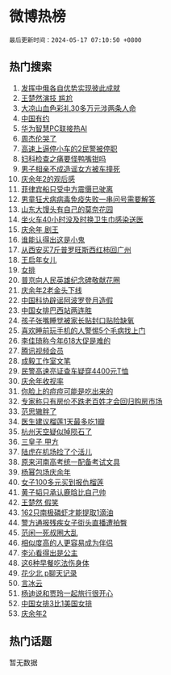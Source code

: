 # 微博热榜

`最后更新时间：2024-05-17 07:10:50 +0800`

## 热门搜索

1. [发挥中俄各自优势实现彼此成就](https://m.weibo.cn/search?containerid=100103type%3D1%26t%3D10%26q%3D%23%E5%8F%91%E6%8C%A5%E4%B8%AD%E4%BF%84%E5%90%84%E8%87%AA%E4%BC%98%E5%8A%BF%E5%AE%9E%E7%8E%B0%E5%BD%BC%E6%AD%A4%E6%88%90%E5%B0%B1%23&stream_entry_id=51&isnewpage=1&extparam=seat%3D1%26pos%3D0%26filter_type%3Drealtimehot%26stream_entry_id%3D51%26c_type%3D51%26dgr%3D0%26q%3D%2523%25E5%258F%2591%25E6%258C%25A5%25E4%25B8%25AD%25E4%25BF%2584%25E5%2590%2584%25E8%2587%25AA%25E4%25BC%2598%25E5%258A%25BF%25E5%25AE%259E%25E7%258E%25B0%25E5%25BD%25BC%25E6%25AD%25A4%25E6%2588%2590%25E5%25B0%25B1%2523%26cate%3D10103%26display_time%3D1715901049%26pre_seqid%3D171590104930202980457)
1. [王楚然演技 尴尬](https://m.weibo.cn/search?containerid=100103type%3D1%26t%3D10%26q%3D%E7%8E%8B%E6%A5%9A%E7%84%B6%E6%BC%94%E6%8A%80+%E5%B0%B4%E5%B0%AC&stream_entry_id=31&isnewpage=1&extparam=seat%3D1%26pos%3D0%26flag%3D2%26filter_type%3Drealtimehot%26q%3D%25E7%258E%258B%25E6%25A5%259A%25E7%2584%25B6%25E6%25BC%2594%25E6%258A%2580%2520%25E5%25B0%25B4%25E5%25B0%25AC%26c_type%3D31%26dgr%3D0%26stream_entry_id%3D31%26band_rank%3D1%26realpos%3D1%26cate%3D5001%26lcate%3D5001%26display_time%3D1715901049%26pre_seqid%3D171590104930202980457)
1. [大凉山血色彩礼30多万元涉两条人命](https://m.weibo.cn/search?containerid=100103type%3D1%26t%3D10%26q%3D%23%E5%A4%A7%E5%87%89%E5%B1%B1%E8%A1%80%E8%89%B2%E5%BD%A9%E7%A4%BC30%E5%A4%9A%E4%B8%87%E5%85%83%E6%B6%89%E4%B8%A4%E6%9D%A1%E4%BA%BA%E5%91%BD%23&stream_entry_id=31&isnewpage=1&extparam=seat%3D1%26pos%3D1%26flag%3D2%26filter_type%3Drealtimehot%26q%3D%2523%25E5%25A4%25A7%25E5%2587%2589%25E5%25B1%25B1%25E8%25A1%2580%25E8%2589%25B2%25E5%25BD%25A9%25E7%25A4%25BC30%25E5%25A4%259A%25E4%25B8%2587%25E5%2585%2583%25E6%25B6%2589%25E4%25B8%25A4%25E6%259D%25A1%25E4%25BA%25BA%25E5%2591%25BD%2523%26c_type%3D31%26dgr%3D0%26stream_entry_id%3D31%26band_rank%3D2%26realpos%3D2%26cate%3D5001%26lcate%3D5001%26display_time%3D1715901049%26pre_seqid%3D171590104930202980457)
1. [中国有约](https://m.weibo.cn/search?containerid=100103type%3D1%26t%3D10%26q%3D%23%E4%B8%AD%E5%9B%BD%E6%9C%89%E7%BA%A6%23&stream_entry_id=31&isnewpage=1&extparam=seat%3D1%26pos%3D2%26flag%3D0%26filter_type%3Drealtimehot%26q%3D%2523%25E4%25B8%25AD%25E5%259B%25BD%25E6%259C%2589%25E7%25BA%25A6%2523%26c_type%3D31%26dgr%3D0%26stream_entry_id%3D31%26band_rank%3D3%26realpos%3D3%26cate%3D5001%26lcate%3D5001%26display_time%3D1715901049%26pre_seqid%3D171590104930202980457)
1. [华为智慧PC联接热AI](https://m.weibo.cn/search?containerid=100103type%3D1%26t%3D10%26q%3D%23%E5%8D%8E%E4%B8%BA%E6%99%BA%E6%85%A7PC%E8%81%94%E6%8E%A5%E7%83%ADAI%23&stream_entry_id=31&isnewpage=1&extparam=seat%3D1%26pos%3D3%26filter_type%3Drealtimehot%26c_type%3D31%26dgr%3D0%26topic_ad%3D1%26q%3D%2523%25E5%258D%258E%25E4%25B8%25BA%25E6%2599%25BA%25E6%2585%25A7PC%25E8%2581%2594%25E6%258E%25A5%25E7%2583%25ADAI%2523%26band_rank%3D4%26stream_entry_id%3D31%26cate%3D5001%26is_ad_pos%3D1%26adid%3D236699%26lcate%3D5001%26display_time%3D1715901049%26pre_seqid%3D171590104930202980457)
1. [周杰伦哭了](https://m.weibo.cn/search?containerid=100103type%3D1%26t%3D10%26q%3D%23%E5%91%A8%E6%9D%B0%E4%BC%A6%E5%93%AD%E4%BA%86%23&stream_entry_id=31&isnewpage=1&extparam=seat%3D1%26pos%3D4%26flag%3D16%26filter_type%3Drealtimehot%26q%3D%2523%25E5%2591%25A8%25E6%259D%25B0%25E4%25BC%25A6%25E5%2593%25AD%25E4%25BA%2586%2523%26c_type%3D31%26dgr%3D0%26stream_entry_id%3D31%26band_rank%3D4%26realpos%3D4%26cate%3D5001%26lcate%3D5001%26display_time%3D1715901049%26pre_seqid%3D171590104930202980457)
1. [高速上逼停小车的2民警被停职](https://m.weibo.cn/search?containerid=100103type%3D1%26t%3D10%26q%3D%23%E9%AB%98%E9%80%9F%E4%B8%8A%E9%80%BC%E5%81%9C%E5%B0%8F%E8%BD%A6%E7%9A%842%E6%B0%91%E8%AD%A6%E8%A2%AB%E5%81%9C%E8%81%8C%23&stream_entry_id=31&isnewpage=1&extparam=seat%3D1%26pos%3D5%26flag%3D2%26filter_type%3Drealtimehot%26q%3D%2523%25E9%25AB%2598%25E9%2580%259F%25E4%25B8%258A%25E9%2580%25BC%25E5%2581%259C%25E5%25B0%258F%25E8%25BD%25A6%25E7%259A%25842%25E6%25B0%2591%25E8%25AD%25A6%25E8%25A2%25AB%25E5%2581%259C%25E8%2581%258C%2523%26c_type%3D31%26dgr%3D0%26stream_entry_id%3D31%26band_rank%3D5%26realpos%3D5%26cate%3D5001%26lcate%3D5001%26display_time%3D1715901049%26pre_seqid%3D171590104930202980457)
1. [妇科检查之痛要怪鸭嘴钳吗](https://m.weibo.cn/search?containerid=100103type%3D1%26t%3D10%26q%3D%23%E5%A6%87%E7%A7%91%E6%A3%80%E6%9F%A5%E4%B9%8B%E7%97%9B%E8%A6%81%E6%80%AA%E9%B8%AD%E5%98%B4%E9%92%B3%E5%90%97%23&stream_entry_id=31&isnewpage=1&extparam=seat%3D1%26pos%3D6%26flag%3D2%26filter_type%3Drealtimehot%26q%3D%2523%25E5%25A6%2587%25E7%25A7%2591%25E6%25A3%2580%25E6%259F%25A5%25E4%25B9%258B%25E7%2597%259B%25E8%25A6%2581%25E6%2580%25AA%25E9%25B8%25AD%25E5%2598%25B4%25E9%2592%25B3%25E5%2590%2597%2523%26c_type%3D31%26dgr%3D0%26stream_entry_id%3D31%26band_rank%3D6%26realpos%3D6%26cate%3D5001%26lcate%3D5001%26display_time%3D1715901049%26pre_seqid%3D171590104930202980457)
1. [男子相亲不成造谣女方被车撞死](https://m.weibo.cn/search?containerid=100103type%3D1%26t%3D10%26q%3D%23%E7%94%B7%E5%AD%90%E7%9B%B8%E4%BA%B2%E4%B8%8D%E6%88%90%E9%80%A0%E8%B0%A3%E5%A5%B3%E6%96%B9%E8%A2%AB%E8%BD%A6%E6%92%9E%E6%AD%BB%23&stream_entry_id=31&isnewpage=1&extparam=seat%3D1%26pos%3D7%26filter_type%3Drealtimehot%26q%3D%2523%25E7%2594%25B7%25E5%25AD%2590%25E7%259B%25B8%25E4%25BA%25B2%25E4%25B8%258D%25E6%2588%2590%25E9%2580%25A0%25E8%25B0%25A3%25E5%25A5%25B3%25E6%2596%25B9%25E8%25A2%25AB%25E8%25BD%25A6%25E6%2592%259E%25E6%25AD%25BB%2523%26c_type%3D31%26dgr%3D0%26stream_entry_id%3D31%26adid%3D236481%26band_rank%3D7%26is_ad_pos%3D1%26cate%3D5001%26lcate%3D5001%26display_time%3D1715901049%26pre_seqid%3D171590104930202980457)
1. [庆余年2的观后感](https://m.weibo.cn/search?containerid=100103type%3D1%26t%3D10%26q%3D%23%E5%BA%86%E4%BD%99%E5%B9%B42%E7%9A%84%E8%A7%82%E5%90%8E%E6%84%9F%23&stream_entry_id=31&isnewpage=1&extparam=seat%3D1%26pos%3D8%26flag%3D2%26filter_type%3Drealtimehot%26q%3D%2523%25E5%25BA%2586%25E4%25BD%2599%25E5%25B9%25B42%25E7%259A%2584%25E8%25A7%2582%25E5%2590%258E%25E6%2584%259F%2523%26c_type%3D31%26dgr%3D0%26stream_entry_id%3D31%26band_rank%3D7%26realpos%3D7%26cate%3D5001%26lcate%3D5001%26display_time%3D1715901049%26pre_seqid%3D171590104930202980457)
1. [菲律宾船只受中方震慑已驶离](https://m.weibo.cn/search?containerid=100103type%3D1%26t%3D10%26q%3D%23%E8%8F%B2%E5%BE%8B%E5%AE%BE%E8%88%B9%E5%8F%AA%E5%8F%97%E4%B8%AD%E6%96%B9%E9%9C%87%E6%85%91%E5%B7%B2%E9%A9%B6%E7%A6%BB%23&stream_entry_id=31&isnewpage=1&extparam=seat%3D1%26pos%3D9%26flag%3D0%26filter_type%3Drealtimehot%26q%3D%2523%25E8%258F%25B2%25E5%25BE%258B%25E5%25AE%25BE%25E8%2588%25B9%25E5%258F%25AA%25E5%258F%2597%25E4%25B8%25AD%25E6%2596%25B9%25E9%259C%2587%25E6%2585%2591%25E5%25B7%25B2%25E9%25A9%25B6%25E7%25A6%25BB%2523%26c_type%3D31%26dgr%3D0%26stream_entry_id%3D31%26band_rank%3D8%26realpos%3D8%26cate%3D5001%26lcate%3D5001%26display_time%3D1715901049%26pre_seqid%3D171590104930202980457)
1. [男童狂犬病病毒免疫失败一串问号需要解答](https://m.weibo.cn/search?containerid=100103type%3D1%26t%3D10%26q%3D%23%E7%94%B7%E7%AB%A5%E7%8B%82%E7%8A%AC%E7%97%85%E7%97%85%E6%AF%92%E5%85%8D%E7%96%AB%E5%A4%B1%E8%B4%A5%E4%B8%80%E4%B8%B2%E9%97%AE%E5%8F%B7%E9%9C%80%E8%A6%81%E8%A7%A3%E7%AD%94%23&stream_entry_id=31&isnewpage=1&extparam=seat%3D1%26pos%3D10%26flag%3D0%26filter_type%3Drealtimehot%26q%3D%2523%25E7%2594%25B7%25E7%25AB%25A5%25E7%258B%2582%25E7%258A%25AC%25E7%2597%2585%25E7%2597%2585%25E6%25AF%2592%25E5%2585%258D%25E7%2596%25AB%25E5%25A4%25B1%25E8%25B4%25A5%25E4%25B8%2580%25E4%25B8%25B2%25E9%2597%25AE%25E5%258F%25B7%25E9%259C%2580%25E8%25A6%2581%25E8%25A7%25A3%25E7%25AD%2594%2523%26c_type%3D31%26dgr%3D0%26stream_entry_id%3D31%26band_rank%3D9%26realpos%3D9%26cate%3D5001%26lcate%3D5001%26display_time%3D1715901049%26pre_seqid%3D171590104930202980457)
1. [山东大馒头有自己的莫奈花园](https://m.weibo.cn/search?containerid=100103type%3D1%26t%3D10%26q%3D%23%E5%B1%B1%E4%B8%9C%E5%A4%A7%E9%A6%92%E5%A4%B4%E6%9C%89%E8%87%AA%E5%B7%B1%E7%9A%84%E8%8E%AB%E5%A5%88%E8%8A%B1%E5%9B%AD%23&stream_entry_id=31&isnewpage=1&extparam=seat%3D1%26pos%3D11%26flag%3D32768%26filter_type%3Drealtimehot%26q%3D%2523%25E5%25B1%25B1%25E4%25B8%259C%25E5%25A4%25A7%25E9%25A6%2592%25E5%25A4%25B4%25E6%259C%2589%25E8%2587%25AA%25E5%25B7%25B1%25E7%259A%2584%25E8%258E%25AB%25E5%25A5%2588%25E8%258A%25B1%25E5%259B%25AD%2523%26c_type%3D31%26dgr%3D0%26stream_entry_id%3D31%26band_rank%3D10%26realpos%3D10%26cate%3D5001%26lcate%3D5001%26display_time%3D1715901049%26pre_seqid%3D171590104930202980457)
1. [坐火车40小时没及时换卫生巾感染送医](https://m.weibo.cn/search?containerid=100103type%3D1%26t%3D10%26q%3D%23%E5%9D%90%E7%81%AB%E8%BD%A640%E5%B0%8F%E6%97%B6%E6%B2%A1%E5%8F%8A%E6%97%B6%E6%8D%A2%E5%8D%AB%E7%94%9F%E5%B7%BE%E6%84%9F%E6%9F%93%E9%80%81%E5%8C%BB%23&stream_entry_id=31&isnewpage=1&extparam=seat%3D1%26pos%3D12%26flag%3D2%26filter_type%3Drealtimehot%26q%3D%2523%25E5%259D%2590%25E7%2581%25AB%25E8%25BD%25A640%25E5%25B0%258F%25E6%2597%25B6%25E6%25B2%25A1%25E5%258F%258A%25E6%2597%25B6%25E6%258D%25A2%25E5%258D%25AB%25E7%2594%259F%25E5%25B7%25BE%25E6%2584%259F%25E6%259F%2593%25E9%2580%2581%25E5%258C%25BB%2523%26c_type%3D31%26dgr%3D0%26stream_entry_id%3D31%26band_rank%3D11%26realpos%3D11%26cate%3D5001%26lcate%3D5001%26display_time%3D1715901049%26pre_seqid%3D171590104930202980457)
1. [庆余年 剧王](https://m.weibo.cn/search?containerid=100103type%3D1%26t%3D10%26q%3D%E5%BA%86%E4%BD%99%E5%B9%B4+%E5%89%A7%E7%8E%8B&stream_entry_id=31&isnewpage=1&extparam=seat%3D1%26pos%3D13%26flag%3D0%26filter_type%3Drealtimehot%26q%3D%25E5%25BA%2586%25E4%25BD%2599%25E5%25B9%25B4%2520%25E5%2589%25A7%25E7%258E%258B%26c_type%3D31%26dgr%3D0%26stream_entry_id%3D31%26band_rank%3D12%26realpos%3D12%26cate%3D5001%26lcate%3D5001%26display_time%3D1715901049%26pre_seqid%3D171590104930202980457)
1. [谁能认得出这是小鬼](https://m.weibo.cn/search?containerid=100103type%3D1%26t%3D10%26q%3D%23%E8%B0%81%E8%83%BD%E8%AE%A4%E5%BE%97%E5%87%BA%E8%BF%99%E6%98%AF%E5%B0%8F%E9%AC%BC%23&stream_entry_id=31&isnewpage=1&extparam=seat%3D1%26pos%3D14%26flag%3D2%26filter_type%3Drealtimehot%26q%3D%2523%25E8%25B0%2581%25E8%2583%25BD%25E8%25AE%25A4%25E5%25BE%2597%25E5%2587%25BA%25E8%25BF%2599%25E6%2598%25AF%25E5%25B0%258F%25E9%25AC%25BC%2523%26c_type%3D31%26dgr%3D0%26stream_entry_id%3D31%26band_rank%3D13%26realpos%3D13%26cate%3D5001%26lcate%3D5001%26display_time%3D1715901049%26pre_seqid%3D171590104930202980457)
1. [从西安买7斤普罗旺斯西红柿回广州](https://m.weibo.cn/search?containerid=100103type%3D1%26t%3D10%26q%3D%23%E4%BB%8E%E8%A5%BF%E5%AE%89%E4%B9%B07%E6%96%A4%E6%99%AE%E7%BD%97%E6%97%BA%E6%96%AF%E8%A5%BF%E7%BA%A2%E6%9F%BF%E5%9B%9E%E5%B9%BF%E5%B7%9E%23&stream_entry_id=31&isnewpage=1&extparam=seat%3D1%26pos%3D15%26flag%3D0%26filter_type%3Drealtimehot%26q%3D%2523%25E4%25BB%258E%25E8%25A5%25BF%25E5%25AE%2589%25E4%25B9%25B07%25E6%2596%25A4%25E6%2599%25AE%25E7%25BD%2597%25E6%2597%25BA%25E6%2596%25AF%25E8%25A5%25BF%25E7%25BA%25A2%25E6%259F%25BF%25E5%259B%259E%25E5%25B9%25BF%25E5%25B7%259E%2523%26c_type%3D31%26dgr%3D0%26stream_entry_id%3D31%26band_rank%3D14%26realpos%3D14%26cate%3D5001%26lcate%3D5001%26display_time%3D1715901049%26pre_seqid%3D171590104930202980457)
1. [王启年女儿](https://m.weibo.cn/search?containerid=100103type%3D1%26t%3D10%26q%3D%23%E7%8E%8B%E5%90%AF%E5%B9%B4%E5%A5%B3%E5%84%BF%23&stream_entry_id=31&isnewpage=1&extparam=seat%3D1%26pos%3D16%26flag%3D1%26filter_type%3Drealtimehot%26q%3D%2523%25E7%258E%258B%25E5%2590%25AF%25E5%25B9%25B4%25E5%25A5%25B3%25E5%2584%25BF%2523%26c_type%3D31%26dgr%3D0%26stream_entry_id%3D31%26band_rank%3D15%26realpos%3D15%26cate%3D5001%26lcate%3D5001%26display_time%3D1715901049%26pre_seqid%3D171590104930202980457)
1. [女排](https://m.weibo.cn/search?containerid=100103type%3D1%26t%3D10%26q%3D%E5%A5%B3%E6%8E%92&stream_entry_id=31&isnewpage=1&extparam=seat%3D1%26pos%3D17%26flag%3D0%26filter_type%3Drealtimehot%26q%3D%25E5%25A5%25B3%25E6%258E%2592%26c_type%3D31%26dgr%3D0%26stream_entry_id%3D31%26band_rank%3D16%26realpos%3D16%26cate%3D5001%26lcate%3D5001%26display_time%3D1715901049%26pre_seqid%3D171590104930202980457)
1. [普京向人民英雄纪念碑敬献花圈](https://m.weibo.cn/search?containerid=100103type%3D1%26t%3D10%26q%3D%23%E6%99%AE%E4%BA%AC%E5%90%91%E4%BA%BA%E6%B0%91%E8%8B%B1%E9%9B%84%E7%BA%AA%E5%BF%B5%E7%A2%91%E6%95%AC%E7%8C%AE%E8%8A%B1%E5%9C%88%23&stream_entry_id=31&isnewpage=1&extparam=seat%3D1%26pos%3D18%26flag%3D0%26filter_type%3Drealtimehot%26q%3D%2523%25E6%2599%25AE%25E4%25BA%25AC%25E5%2590%2591%25E4%25BA%25BA%25E6%25B0%2591%25E8%258B%25B1%25E9%259B%2584%25E7%25BA%25AA%25E5%25BF%25B5%25E7%25A2%2591%25E6%2595%25AC%25E7%258C%25AE%25E8%258A%25B1%25E5%259C%2588%2523%26c_type%3D31%26dgr%3D0%26stream_entry_id%3D31%26band_rank%3D17%26realpos%3D17%26cate%3D5001%26lcate%3D5001%26display_time%3D1715901049%26pre_seqid%3D171590104930202980457)
1. [庆余年2老金头下线](https://m.weibo.cn/search?containerid=100103type%3D1%26t%3D10%26q%3D%23%E5%BA%86%E4%BD%99%E5%B9%B42%E8%80%81%E9%87%91%E5%A4%B4%E4%B8%8B%E7%BA%BF%23&stream_entry_id=31&isnewpage=1&extparam=seat%3D1%26pos%3D19%26flag%3D2%26filter_type%3Drealtimehot%26q%3D%2523%25E5%25BA%2586%25E4%25BD%2599%25E5%25B9%25B42%25E8%2580%2581%25E9%2587%2591%25E5%25A4%25B4%25E4%25B8%258B%25E7%25BA%25BF%2523%26c_type%3D31%26dgr%3D0%26stream_entry_id%3D31%26band_rank%3D18%26realpos%3D18%26cate%3D5001%26lcate%3D5001%26display_time%3D1715901049%26pre_seqid%3D171590104930202980457)
1. [中国科协辟谣阿波罗登月造假](https://m.weibo.cn/search?containerid=100103type%3D1%26t%3D10%26q%3D%23%E4%B8%AD%E5%9B%BD%E7%A7%91%E5%8D%8F%E8%BE%9F%E8%B0%A3%E9%98%BF%E6%B3%A2%E7%BD%97%E7%99%BB%E6%9C%88%E9%80%A0%E5%81%87%23&stream_entry_id=31&isnewpage=1&extparam=seat%3D1%26pos%3D20%26flag%3D0%26filter_type%3Drealtimehot%26q%3D%2523%25E4%25B8%25AD%25E5%259B%25BD%25E7%25A7%2591%25E5%258D%258F%25E8%25BE%259F%25E8%25B0%25A3%25E9%2598%25BF%25E6%25B3%25A2%25E7%25BD%2597%25E7%2599%25BB%25E6%259C%2588%25E9%2580%25A0%25E5%2581%2587%2523%26c_type%3D31%26dgr%3D0%26stream_entry_id%3D31%26band_rank%3D19%26realpos%3D19%26cate%3D5001%26lcate%3D5001%26display_time%3D1715901049%26pre_seqid%3D171590104930202980457)
1. [中国女排巴西站两连胜](https://m.weibo.cn/search?containerid=100103type%3D1%26t%3D10%26q%3D%23%E4%B8%AD%E5%9B%BD%E5%A5%B3%E6%8E%92%E5%B7%B4%E8%A5%BF%E7%AB%99%E4%B8%A4%E8%BF%9E%E8%83%9C%23&stream_entry_id=31&isnewpage=1&extparam=seat%3D1%26pos%3D21%26flag%3D1%26filter_type%3Drealtimehot%26q%3D%2523%25E4%25B8%25AD%25E5%259B%25BD%25E5%25A5%25B3%25E6%258E%2592%25E5%25B7%25B4%25E8%25A5%25BF%25E7%25AB%2599%25E4%25B8%25A4%25E8%25BF%259E%25E8%2583%259C%2523%26c_type%3D31%26dgr%3D0%26stream_entry_id%3D31%26band_rank%3D20%26realpos%3D20%26cate%3D5001%26lcate%3D5001%26display_time%3D1715901049%26pre_seqid%3D171590104930202980457)
1. [孩子张嘴睡觉被家长贴封口贴险缺氧](https://m.weibo.cn/search?containerid=100103type%3D1%26t%3D10%26q%3D%23%E5%AD%A9%E5%AD%90%E5%BC%A0%E5%98%B4%E7%9D%A1%E8%A7%89%E8%A2%AB%E5%AE%B6%E9%95%BF%E8%B4%B4%E5%B0%81%E5%8F%A3%E8%B4%B4%E9%99%A9%E7%BC%BA%E6%B0%A7%23&stream_entry_id=31&isnewpage=1&extparam=seat%3D1%26pos%3D22%26flag%3D1%26filter_type%3Drealtimehot%26q%3D%2523%25E5%25AD%25A9%25E5%25AD%2590%25E5%25BC%25A0%25E5%2598%25B4%25E7%259D%25A1%25E8%25A7%2589%25E8%25A2%25AB%25E5%25AE%25B6%25E9%2595%25BF%25E8%25B4%25B4%25E5%25B0%2581%25E5%258F%25A3%25E8%25B4%25B4%25E9%2599%25A9%25E7%25BC%25BA%25E6%25B0%25A7%2523%26c_type%3D31%26dgr%3D0%26stream_entry_id%3D31%26band_rank%3D21%26realpos%3D21%26cate%3D5001%26lcate%3D5001%26display_time%3D1715901049%26pre_seqid%3D171590104930202980457)
1. [喜欢睡前玩手机的人警惕5个毛病找上门](https://m.weibo.cn/search?containerid=100103type%3D1%26t%3D10%26q%3D%23%E5%96%9C%E6%AC%A2%E7%9D%A1%E5%89%8D%E7%8E%A9%E6%89%8B%E6%9C%BA%E7%9A%84%E4%BA%BA%E8%AD%A6%E6%83%955%E4%B8%AA%E6%AF%9B%E7%97%85%E6%89%BE%E4%B8%8A%E9%97%A8%23&stream_entry_id=31&isnewpage=1&extparam=seat%3D1%26pos%3D23%26flag%3D0%26filter_type%3Drealtimehot%26q%3D%2523%25E5%2596%259C%25E6%25AC%25A2%25E7%259D%25A1%25E5%2589%258D%25E7%258E%25A9%25E6%2589%258B%25E6%259C%25BA%25E7%259A%2584%25E4%25BA%25BA%25E8%25AD%25A6%25E6%2583%25955%25E4%25B8%25AA%25E6%25AF%259B%25E7%2597%2585%25E6%2589%25BE%25E4%25B8%258A%25E9%2597%25A8%2523%26c_type%3D31%26dgr%3D0%26stream_entry_id%3D31%26band_rank%3D22%26realpos%3D22%26cate%3D5001%26lcate%3D5001%26display_time%3D1715901049%26pre_seqid%3D171590104930202980457)
1. [李佳琦称今年618大促是难的](https://m.weibo.cn/search?containerid=100103type%3D1%26t%3D10%26q%3D%23%E6%9D%8E%E4%BD%B3%E7%90%A6%E7%A7%B0%E4%BB%8A%E5%B9%B4618%E5%A4%A7%E4%BF%83%E6%98%AF%E9%9A%BE%E7%9A%84%23&stream_entry_id=31&isnewpage=1&extparam=seat%3D1%26pos%3D24%26flag%3D2%26filter_type%3Drealtimehot%26q%3D%2523%25E6%259D%258E%25E4%25BD%25B3%25E7%2590%25A6%25E7%25A7%25B0%25E4%25BB%258A%25E5%25B9%25B4618%25E5%25A4%25A7%25E4%25BF%2583%25E6%2598%25AF%25E9%259A%25BE%25E7%259A%2584%2523%26c_type%3D31%26dgr%3D0%26stream_entry_id%3D31%26band_rank%3D23%26realpos%3D23%26cate%3D5001%26lcate%3D5001%26display_time%3D1715901049%26pre_seqid%3D171590104930202980457)
1. [腾讯视频会员](https://m.weibo.cn/search?containerid=100103type%3D1%26t%3D10%26q%3D%E8%85%BE%E8%AE%AF%E8%A7%86%E9%A2%91%E4%BC%9A%E5%91%98&stream_entry_id=31&isnewpage=1&extparam=seat%3D1%26pos%3D25%26flag%3D2%26filter_type%3Drealtimehot%26q%3D%25E8%2585%25BE%25E8%25AE%25AF%25E8%25A7%2586%25E9%25A2%2591%25E4%25BC%259A%25E5%2591%2598%26c_type%3D31%26dgr%3D0%26stream_entry_id%3D31%26band_rank%3D24%26realpos%3D24%26cate%3D5001%26lcate%3D5001%26display_time%3D1715901049%26pre_seqid%3D171590104930202980457)
1. [成毅工作室文笔](https://m.weibo.cn/search?containerid=100103type%3D1%26t%3D10%26q%3D%23%E6%88%90%E6%AF%85%E5%B7%A5%E4%BD%9C%E5%AE%A4%E6%96%87%E7%AC%94%23&stream_entry_id=31&isnewpage=1&extparam=seat%3D1%26pos%3D26%26flag%3D1%26filter_type%3Drealtimehot%26q%3D%2523%25E6%2588%2590%25E6%25AF%2585%25E5%25B7%25A5%25E4%25BD%259C%25E5%25AE%25A4%25E6%2596%2587%25E7%25AC%2594%2523%26c_type%3D31%26dgr%3D0%26stream_entry_id%3D31%26band_rank%3D25%26realpos%3D25%26cate%3D5001%26lcate%3D5001%26display_time%3D1715901049%26pre_seqid%3D171590104930202980457)
1. [民警高速亮证查车疑穿4400元T恤](https://m.weibo.cn/search?containerid=100103type%3D1%26t%3D10%26q%3D%23%E6%B0%91%E8%AD%A6%E9%AB%98%E9%80%9F%E4%BA%AE%E8%AF%81%E6%9F%A5%E8%BD%A6%E7%96%91%E7%A9%BF4400%E5%85%83T%E6%81%A4%23&stream_entry_id=31&isnewpage=1&extparam=seat%3D1%26pos%3D27%26flag%3D0%26filter_type%3Drealtimehot%26q%3D%2523%25E6%25B0%2591%25E8%25AD%25A6%25E9%25AB%2598%25E9%2580%259F%25E4%25BA%25AE%25E8%25AF%2581%25E6%259F%25A5%25E8%25BD%25A6%25E7%2596%2591%25E7%25A9%25BF4400%25E5%2585%2583T%25E6%2581%25A4%2523%26c_type%3D31%26dgr%3D0%26stream_entry_id%3D31%26band_rank%3D26%26realpos%3D26%26cate%3D5001%26lcate%3D5001%26display_time%3D1715901049%26pre_seqid%3D171590104930202980457)
1. [庆余年收视率](https://m.weibo.cn/search?containerid=100103type%3D1%26t%3D10%26q%3D%23%E5%BA%86%E4%BD%99%E5%B9%B4%E6%94%B6%E8%A7%86%E7%8E%87%23&stream_entry_id=31&isnewpage=1&extparam=seat%3D1%26pos%3D28%26flag%3D0%26filter_type%3Drealtimehot%26q%3D%2523%25E5%25BA%2586%25E4%25BD%2599%25E5%25B9%25B4%25E6%2594%25B6%25E8%25A7%2586%25E7%258E%2587%2523%26c_type%3D31%26dgr%3D0%26stream_entry_id%3D31%26band_rank%3D27%26realpos%3D27%26cate%3D5001%26lcate%3D5001%26display_time%3D1715901049%26pre_seqid%3D171590104930202980457)
1. [你脸上的痘痘可能是吃出来的](https://m.weibo.cn/search?containerid=100103type%3D1%26t%3D10%26q%3D%23%E4%BD%A0%E8%84%B8%E4%B8%8A%E7%9A%84%E7%97%98%E7%97%98%E5%8F%AF%E8%83%BD%E6%98%AF%E5%90%83%E5%87%BA%E6%9D%A5%E7%9A%84%23&stream_entry_id=31&isnewpage=1&extparam=seat%3D1%26pos%3D29%26flag%3D0%26filter_type%3Drealtimehot%26q%3D%2523%25E4%25BD%25A0%25E8%2584%25B8%25E4%25B8%258A%25E7%259A%2584%25E7%2597%2598%25E7%2597%2598%25E5%258F%25AF%25E8%2583%25BD%25E6%2598%25AF%25E5%2590%2583%25E5%2587%25BA%25E6%259D%25A5%25E7%259A%2584%2523%26c_type%3D31%26dgr%3D0%26stream_entry_id%3D31%26band_rank%3D28%26realpos%3D28%26cate%3D5001%26lcate%3D5001%26display_time%3D1715901049%26pre_seqid%3D171590104930202980457)
1. [专家称只有房价不跌老百姓才会回归购房市场](https://m.weibo.cn/search?containerid=100103type%3D1%26t%3D10%26q%3D%23%E4%B8%93%E5%AE%B6%E7%A7%B0%E5%8F%AA%E6%9C%89%E6%88%BF%E4%BB%B7%E4%B8%8D%E8%B7%8C%E8%80%81%E7%99%BE%E5%A7%93%E6%89%8D%E4%BC%9A%E5%9B%9E%E5%BD%92%E8%B4%AD%E6%88%BF%E5%B8%82%E5%9C%BA%23&stream_entry_id=31&isnewpage=1&extparam=seat%3D1%26pos%3D30%26flag%3D0%26filter_type%3Drealtimehot%26q%3D%2523%25E4%25B8%2593%25E5%25AE%25B6%25E7%25A7%25B0%25E5%258F%25AA%25E6%259C%2589%25E6%2588%25BF%25E4%25BB%25B7%25E4%25B8%258D%25E8%25B7%258C%25E8%2580%2581%25E7%2599%25BE%25E5%25A7%2593%25E6%2589%258D%25E4%25BC%259A%25E5%259B%259E%25E5%25BD%2592%25E8%25B4%25AD%25E6%2588%25BF%25E5%25B8%2582%25E5%259C%25BA%2523%26c_type%3D31%26dgr%3D0%26stream_entry_id%3D31%26band_rank%3D29%26realpos%3D29%26cate%3D5001%26lcate%3D5001%26display_time%3D1715901049%26pre_seqid%3D171590104930202980457)
1. [范思辙胖了](https://m.weibo.cn/search?containerid=100103type%3D1%26t%3D10%26q%3D%23%E8%8C%83%E6%80%9D%E8%BE%99%E8%83%96%E4%BA%86%23&stream_entry_id=31&isnewpage=1&extparam=seat%3D1%26pos%3D31%26flag%3D0%26filter_type%3Drealtimehot%26q%3D%2523%25E8%258C%2583%25E6%2580%259D%25E8%25BE%2599%25E8%2583%2596%25E4%25BA%2586%2523%26c_type%3D31%26dgr%3D0%26stream_entry_id%3D31%26band_rank%3D30%26realpos%3D30%26cate%3D5001%26lcate%3D5001%26display_time%3D1715901049%26pre_seqid%3D171590104930202980457)
1. [医生建议榴莲1天最多吃1瓣](https://m.weibo.cn/search?containerid=100103type%3D1%26t%3D10%26q%3D%23%E5%8C%BB%E7%94%9F%E5%BB%BA%E8%AE%AE%E6%A6%B4%E8%8E%B21%E5%A4%A9%E6%9C%80%E5%A4%9A%E5%90%831%E7%93%A3%23&stream_entry_id=31&isnewpage=1&extparam=seat%3D1%26pos%3D32%26flag%3D0%26filter_type%3Drealtimehot%26q%3D%2523%25E5%258C%25BB%25E7%2594%259F%25E5%25BB%25BA%25E8%25AE%25AE%25E6%25A6%25B4%25E8%258E%25B21%25E5%25A4%25A9%25E6%259C%2580%25E5%25A4%259A%25E5%2590%25831%25E7%2593%25A3%2523%26c_type%3D31%26dgr%3D0%26stream_entry_id%3D31%26band_rank%3D31%26realpos%3D31%26cate%3D5001%26lcate%3D5001%26display_time%3D1715901049%26pre_seqid%3D171590104930202980457)
1. [杭州天空疑似掉陨石了](https://m.weibo.cn/search?containerid=100103type%3D1%26t%3D10%26q%3D%23%E6%9D%AD%E5%B7%9E%E5%A4%A9%E7%A9%BA%E7%96%91%E4%BC%BC%E6%8E%89%E9%99%A8%E7%9F%B3%E4%BA%86%23&stream_entry_id=31&isnewpage=1&extparam=seat%3D1%26pos%3D33%26flag%3D0%26filter_type%3Drealtimehot%26q%3D%2523%25E6%259D%25AD%25E5%25B7%259E%25E5%25A4%25A9%25E7%25A9%25BA%25E7%2596%2591%25E4%25BC%25BC%25E6%258E%2589%25E9%2599%25A8%25E7%259F%25B3%25E4%25BA%2586%2523%26c_type%3D31%26dgr%3D0%26stream_entry_id%3D31%26band_rank%3D32%26realpos%3D32%26cate%3D5001%26lcate%3D5001%26display_time%3D1715901049%26pre_seqid%3D171590104930202980457)
1. [三皇子 甲方](https://m.weibo.cn/search?containerid=100103type%3D1%26t%3D10%26q%3D%E4%B8%89%E7%9A%87%E5%AD%90+%E7%94%B2%E6%96%B9&stream_entry_id=31&isnewpage=1&extparam=seat%3D1%26pos%3D34%26flag%3D0%26filter_type%3Drealtimehot%26q%3D%25E4%25B8%2589%25E7%259A%2587%25E5%25AD%2590%2520%25E7%2594%25B2%25E6%2596%25B9%26c_type%3D31%26dgr%3D0%26stream_entry_id%3D31%26band_rank%3D33%26realpos%3D33%26cate%3D5001%26lcate%3D5001%26display_time%3D1715901049%26pre_seqid%3D171590104930202980457)
1. [陆虎在机场捡了个活儿](https://m.weibo.cn/search?containerid=100103type%3D1%26t%3D10%26q%3D%23%E9%99%86%E8%99%8E%E5%9C%A8%E6%9C%BA%E5%9C%BA%E6%8D%A1%E4%BA%86%E4%B8%AA%E6%B4%BB%E5%84%BF%23&stream_entry_id=31&isnewpage=1&extparam=seat%3D1%26pos%3D35%26flag%3D0%26filter_type%3Drealtimehot%26q%3D%2523%25E9%2599%2586%25E8%2599%258E%25E5%259C%25A8%25E6%259C%25BA%25E5%259C%25BA%25E6%258D%25A1%25E4%25BA%2586%25E4%25B8%25AA%25E6%25B4%25BB%25E5%2584%25BF%2523%26c_type%3D31%26dgr%3D0%26stream_entry_id%3D31%26band_rank%3D34%26realpos%3D34%26cate%3D5001%26lcate%3D5001%26display_time%3D1715901049%26pre_seqid%3D171590104930202980457)
1. [原来河南高考统一配备考试文具](https://m.weibo.cn/search?containerid=100103type%3D1%26t%3D10%26q%3D%23%E5%8E%9F%E6%9D%A5%E6%B2%B3%E5%8D%97%E9%AB%98%E8%80%83%E7%BB%9F%E4%B8%80%E9%85%8D%E5%A4%87%E8%80%83%E8%AF%95%E6%96%87%E5%85%B7%23&stream_entry_id=31&isnewpage=1&extparam=seat%3D1%26pos%3D36%26flag%3D1%26filter_type%3Drealtimehot%26q%3D%2523%25E5%258E%259F%25E6%259D%25A5%25E6%25B2%25B3%25E5%258D%2597%25E9%25AB%2598%25E8%2580%2583%25E7%25BB%259F%25E4%25B8%2580%25E9%2585%258D%25E5%25A4%2587%25E8%2580%2583%25E8%25AF%2595%25E6%2596%2587%25E5%2585%25B7%2523%26c_type%3D31%26dgr%3D0%26stream_entry_id%3D31%26band_rank%3D35%26realpos%3D35%26cate%3D5001%26lcate%3D5001%26display_time%3D1715901049%26pre_seqid%3D171590104930202980457)
1. [杨幂包场庆余年](https://m.weibo.cn/search?containerid=100103type%3D1%26t%3D10%26q%3D%23%E6%9D%A8%E5%B9%82%E5%8C%85%E5%9C%BA%E5%BA%86%E4%BD%99%E5%B9%B4%23&stream_entry_id=31&isnewpage=1&extparam=seat%3D1%26pos%3D37%26flag%3D0%26filter_type%3Drealtimehot%26q%3D%2523%25E6%259D%25A8%25E5%25B9%2582%25E5%258C%2585%25E5%259C%25BA%25E5%25BA%2586%25E4%25BD%2599%25E5%25B9%25B4%2523%26c_type%3D31%26dgr%3D0%26stream_entry_id%3D31%26band_rank%3D36%26realpos%3D36%26cate%3D5001%26lcate%3D5001%26display_time%3D1715901049%26pre_seqid%3D171590104930202980457)
1. [女子100多元买到报仇榴莲](https://m.weibo.cn/search?containerid=100103type%3D1%26t%3D10%26q%3D%23%E5%A5%B3%E5%AD%90100%E5%A4%9A%E5%85%83%E4%B9%B0%E5%88%B0%E6%8A%A5%E4%BB%87%E6%A6%B4%E8%8E%B2%23&stream_entry_id=31&isnewpage=1&extparam=seat%3D1%26pos%3D38%26flag%3D0%26filter_type%3Drealtimehot%26q%3D%2523%25E5%25A5%25B3%25E5%25AD%2590100%25E5%25A4%259A%25E5%2585%2583%25E4%25B9%25B0%25E5%2588%25B0%25E6%258A%25A5%25E4%25BB%2587%25E6%25A6%25B4%25E8%258E%25B2%2523%26c_type%3D31%26dgr%3D0%26stream_entry_id%3D31%26band_rank%3D37%26realpos%3D37%26cate%3D5001%26lcate%3D5001%26display_time%3D1715901049%26pre_seqid%3D171590104930202980457)
1. [黄子韬只承认鹿晗比自己帅](https://m.weibo.cn/search?containerid=100103type%3D1%26t%3D10%26q%3D%23%E9%BB%84%E5%AD%90%E9%9F%AC%E5%8F%AA%E6%89%BF%E8%AE%A4%E9%B9%BF%E6%99%97%E6%AF%94%E8%87%AA%E5%B7%B1%E5%B8%85%23&stream_entry_id=31&isnewpage=1&extparam=seat%3D1%26pos%3D39%26flag%3D0%26filter_type%3Drealtimehot%26q%3D%2523%25E9%25BB%2584%25E5%25AD%2590%25E9%259F%25AC%25E5%258F%25AA%25E6%2589%25BF%25E8%25AE%25A4%25E9%25B9%25BF%25E6%2599%2597%25E6%25AF%2594%25E8%2587%25AA%25E5%25B7%25B1%25E5%25B8%2585%2523%26c_type%3D31%26dgr%3D0%26stream_entry_id%3D31%26band_rank%3D38%26realpos%3D38%26cate%3D5001%26lcate%3D5001%26display_time%3D1715901049%26pre_seqid%3D171590104930202980457)
1. [王楚然 假笑](https://m.weibo.cn/search?containerid=100103type%3D1%26t%3D10%26q%3D%E7%8E%8B%E6%A5%9A%E7%84%B6+%E5%81%87%E7%AC%91&stream_entry_id=31&isnewpage=1&extparam=seat%3D1%26pos%3D40%26flag%3D0%26filter_type%3Drealtimehot%26q%3D%25E7%258E%258B%25E6%25A5%259A%25E7%2584%25B6%2520%25E5%2581%2587%25E7%25AC%2591%26c_type%3D31%26dgr%3D0%26stream_entry_id%3D31%26band_rank%3D39%26realpos%3D39%26cate%3D5001%26lcate%3D5001%26display_time%3D1715901049%26pre_seqid%3D171590104930202980457)
1. [162只南极磷虾才能提取1滴油](https://m.weibo.cn/search?containerid=100103type%3D1%26t%3D10%26q%3D%23162%E5%8F%AA%E5%8D%97%E6%9E%81%E7%A3%B7%E8%99%BE%E6%89%8D%E8%83%BD%E6%8F%90%E5%8F%961%E6%BB%B4%E6%B2%B9%23&stream_entry_id=31&isnewpage=1&extparam=seat%3D1%26pos%3D41%26flag%3D1%26filter_type%3Drealtimehot%26q%3D%2523162%25E5%258F%25AA%25E5%258D%2597%25E6%259E%2581%25E7%25A3%25B7%25E8%2599%25BE%25E6%2589%258D%25E8%2583%25BD%25E6%258F%2590%25E5%258F%25961%25E6%25BB%25B4%25E6%25B2%25B9%2523%26c_type%3D31%26dgr%3D0%26stream_entry_id%3D31%26band_rank%3D40%26realpos%3D40%26cate%3D5001%26lcate%3D5001%26display_time%3D1715901049%26pre_seqid%3D171590104930202980457)
1. [警方通报残疾女子街头直播遭拍臀](https://m.weibo.cn/search?containerid=100103type%3D1%26t%3D10%26q%3D%23%E8%AD%A6%E6%96%B9%E9%80%9A%E6%8A%A5%E6%AE%8B%E7%96%BE%E5%A5%B3%E5%AD%90%E8%A1%97%E5%A4%B4%E7%9B%B4%E6%92%AD%E9%81%AD%E6%8B%8D%E8%87%80%23&stream_entry_id=31&isnewpage=1&extparam=seat%3D1%26pos%3D42%26flag%3D0%26filter_type%3Drealtimehot%26q%3D%2523%25E8%25AD%25A6%25E6%2596%25B9%25E9%2580%259A%25E6%258A%25A5%25E6%25AE%258B%25E7%2596%25BE%25E5%25A5%25B3%25E5%25AD%2590%25E8%25A1%2597%25E5%25A4%25B4%25E7%259B%25B4%25E6%2592%25AD%25E9%2581%25AD%25E6%258B%258D%25E8%2587%2580%2523%26c_type%3D31%26dgr%3D0%26stream_entry_id%3D31%26band_rank%3D41%26realpos%3D41%26cate%3D5001%26lcate%3D5001%26display_time%3D1715901049%26pre_seqid%3D171590104930202980457)
1. [范闲一死叔圈大乱](https://m.weibo.cn/search?containerid=100103type%3D1%26t%3D10%26q%3D%23%E8%8C%83%E9%97%B2%E4%B8%80%E6%AD%BB%E5%8F%94%E5%9C%88%E5%A4%A7%E4%B9%B1%23&stream_entry_id=31&isnewpage=1&extparam=seat%3D1%26pos%3D43%26flag%3D0%26filter_type%3Drealtimehot%26q%3D%2523%25E8%258C%2583%25E9%2597%25B2%25E4%25B8%2580%25E6%25AD%25BB%25E5%258F%2594%25E5%259C%2588%25E5%25A4%25A7%25E4%25B9%25B1%2523%26c_type%3D31%26dgr%3D0%26stream_entry_id%3D31%26band_rank%3D42%26realpos%3D42%26cate%3D5001%26lcate%3D5001%26display_time%3D1715901049%26pre_seqid%3D171590104930202980457)
1. [相似度高的人更容易成为伴侣](https://m.weibo.cn/search?containerid=100103type%3D1%26t%3D10%26q%3D%23%E7%9B%B8%E4%BC%BC%E5%BA%A6%E9%AB%98%E7%9A%84%E4%BA%BA%E6%9B%B4%E5%AE%B9%E6%98%93%E6%88%90%E4%B8%BA%E4%BC%B4%E4%BE%A3%23&stream_entry_id=31&isnewpage=1&extparam=seat%3D1%26pos%3D44%26flag%3D0%26filter_type%3Drealtimehot%26q%3D%2523%25E7%259B%25B8%25E4%25BC%25BC%25E5%25BA%25A6%25E9%25AB%2598%25E7%259A%2584%25E4%25BA%25BA%25E6%259B%25B4%25E5%25AE%25B9%25E6%2598%2593%25E6%2588%2590%25E4%25B8%25BA%25E4%25BC%25B4%25E4%25BE%25A3%2523%26c_type%3D31%26dgr%3D0%26stream_entry_id%3D31%26band_rank%3D43%26realpos%3D43%26cate%3D5001%26lcate%3D5001%26display_time%3D1715901049%26pre_seqid%3D171590104930202980457)
1. [李沁看得出是公主](https://m.weibo.cn/search?containerid=100103type%3D1%26t%3D10%26q%3D%23%E6%9D%8E%E6%B2%81%E7%9C%8B%E5%BE%97%E5%87%BA%E6%98%AF%E5%85%AC%E4%B8%BB%23&stream_entry_id=31&isnewpage=1&extparam=seat%3D1%26pos%3D45%26flag%3D0%26filter_type%3Drealtimehot%26q%3D%2523%25E6%259D%258E%25E6%25B2%2581%25E7%259C%258B%25E5%25BE%2597%25E5%2587%25BA%25E6%2598%25AF%25E5%2585%25AC%25E4%25B8%25BB%2523%26c_type%3D31%26dgr%3D0%26stream_entry_id%3D31%26band_rank%3D44%26realpos%3D44%26cate%3D5001%26lcate%3D5001%26display_time%3D1715901049%26pre_seqid%3D171590104930202980457)
1. [这6种早餐吃法伤身体](https://m.weibo.cn/search?containerid=100103type%3D1%26t%3D10%26q%3D%23%E8%BF%996%E7%A7%8D%E6%97%A9%E9%A4%90%E5%90%83%E6%B3%95%E4%BC%A4%E8%BA%AB%E4%BD%93%23&stream_entry_id=31&isnewpage=1&extparam=seat%3D1%26pos%3D46%26flag%3D1%26filter_type%3Drealtimehot%26q%3D%2523%25E8%25BF%25996%25E7%25A7%258D%25E6%2597%25A9%25E9%25A4%2590%25E5%2590%2583%25E6%25B3%2595%25E4%25BC%25A4%25E8%25BA%25AB%25E4%25BD%2593%2523%26c_type%3D31%26dgr%3D0%26stream_entry_id%3D31%26band_rank%3D45%26realpos%3D45%26cate%3D5001%26lcate%3D5001%26display_time%3D1715901049%26pre_seqid%3D171590104930202980457)
1. [花少北 p聊天记录](https://m.weibo.cn/search?containerid=100103type%3D1%26t%3D10%26q%3D%E8%8A%B1%E5%B0%91%E5%8C%97+p%E8%81%8A%E5%A4%A9%E8%AE%B0%E5%BD%95&stream_entry_id=31&isnewpage=1&extparam=seat%3D1%26pos%3D47%26flag%3D0%26filter_type%3Drealtimehot%26q%3D%25E8%258A%25B1%25E5%25B0%2591%25E5%258C%2597%2520p%25E8%2581%258A%25E5%25A4%25A9%25E8%25AE%25B0%25E5%25BD%2595%26c_type%3D31%26dgr%3D0%26stream_entry_id%3D31%26band_rank%3D46%26realpos%3D46%26cate%3D5001%26lcate%3D5001%26display_time%3D1715901049%26pre_seqid%3D171590104930202980457)
1. [言冰云](https://m.weibo.cn/search?containerid=100103type%3D1%26t%3D10%26q%3D%E8%A8%80%E5%86%B0%E4%BA%91&stream_entry_id=31&isnewpage=1&extparam=seat%3D1%26pos%3D48%26flag%3D0%26filter_type%3Drealtimehot%26q%3D%25E8%25A8%2580%25E5%2586%25B0%25E4%25BA%2591%26c_type%3D31%26dgr%3D0%26stream_entry_id%3D31%26band_rank%3D47%26realpos%3D47%26cate%3D5001%26lcate%3D5001%26display_time%3D1715901049%26pre_seqid%3D171590104930202980457)
1. [杨迪说和贾玲一起旅行很开心](https://m.weibo.cn/search?containerid=100103type%3D1%26t%3D10%26q%3D%23%E6%9D%A8%E8%BF%AA%E8%AF%B4%E5%92%8C%E8%B4%BE%E7%8E%B2%E4%B8%80%E8%B5%B7%E6%97%85%E8%A1%8C%E5%BE%88%E5%BC%80%E5%BF%83%23&stream_entry_id=31&isnewpage=1&extparam=seat%3D1%26pos%3D49%26flag%3D0%26filter_type%3Drealtimehot%26q%3D%2523%25E6%259D%25A8%25E8%25BF%25AA%25E8%25AF%25B4%25E5%2592%258C%25E8%25B4%25BE%25E7%258E%25B2%25E4%25B8%2580%25E8%25B5%25B7%25E6%2597%2585%25E8%25A1%258C%25E5%25BE%2588%25E5%25BC%2580%25E5%25BF%2583%2523%26c_type%3D31%26dgr%3D0%26stream_entry_id%3D31%26band_rank%3D48%26realpos%3D48%26cate%3D5001%26lcate%3D5001%26display_time%3D1715901049%26pre_seqid%3D171590104930202980457)
1. [中国女排3比1美国女排](https://m.weibo.cn/search?containerid=100103type%3D1%26t%3D10%26q%3D%23%E4%B8%AD%E5%9B%BD%E5%A5%B3%E6%8E%923%E6%AF%941%E7%BE%8E%E5%9B%BD%E5%A5%B3%E6%8E%92%23&stream_entry_id=31&isnewpage=1&extparam=seat%3D1%26pos%3D50%26flag%3D1%26filter_type%3Drealtimehot%26q%3D%2523%25E4%25B8%25AD%25E5%259B%25BD%25E5%25A5%25B3%25E6%258E%25923%25E6%25AF%25941%25E7%25BE%258E%25E5%259B%25BD%25E5%25A5%25B3%25E6%258E%2592%2523%26c_type%3D31%26dgr%3D0%26stream_entry_id%3D31%26band_rank%3D49%26realpos%3D49%26cate%3D5001%26lcate%3D5001%26display_time%3D1715901049%26pre_seqid%3D171590104930202980457)
1. [庆余年2](https://m.weibo.cn/search?containerid=100103type%3D1%26t%3D10%26q%3D%E5%BA%86%E4%BD%99%E5%B9%B42&stream_entry_id=31&isnewpage=1&extparam=seat%3D1%26pos%3D51%26flag%3D0%26filter_type%3Drealtimehot%26q%3D%25E5%25BA%2586%25E4%25BD%2599%25E5%25B9%25B42%26c_type%3D31%26dgr%3D0%26stream_entry_id%3D31%26band_rank%3D50%26realpos%3D50%26cate%3D5001%26lcate%3D5001%26display_time%3D1715901049%26pre_seqid%3D171590104930202980457)

## 热门话题

暂无数据

